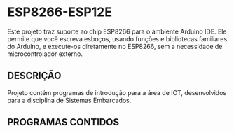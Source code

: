 # ESP8266-ESP12E

Este projeto traz suporte ao chip ESP8266 para o ambiente Arduino IDE. Ele permite que você escreva esboços, usando funções e bibliotecas familiares do Arduino, e execute-os diretamente no ESP8266, sem a necessidade de microcontrolador externo.

## DESCRIÇÃO

Projeto contém programas de introdução para a área de IOT, desenvolvidos para a disciplina de Sistemas Embarcados.

## PROGRAMAS CONTIDOS


